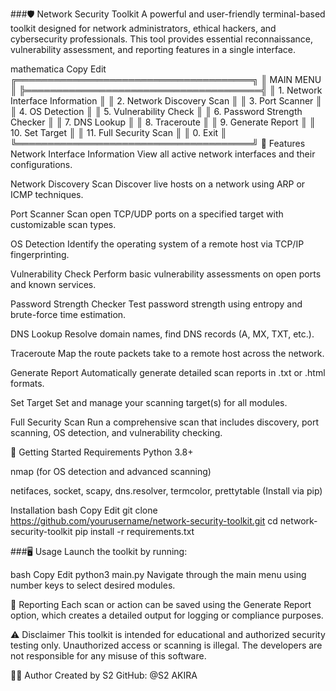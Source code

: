 ###🛡️ Network Security Toolkit
A powerful and user-friendly terminal-based toolkit designed for network administrators, ethical hackers, and cybersecurity professionals. This tool provides essential reconnaissance, vulnerability assessment, and reporting features in a single interface.

mathematica
Copy
Edit
╔══════════════════════════════════════╗
║            MAIN MENU                 ║
╠══════════════════════════════════════╣
║ 1.  Network Interface Information    ║
║ 2.  Network Discovery Scan           ║
║ 3.  Port Scanner                     ║
║ 4.  OS Detection                     ║
║ 5.  Vulnerability Check              ║
║ 6.  Password Strength Checker        ║
║ 7.  DNS Lookup                       ║
║ 8.  Traceroute                       ║
║ 9.  Generate Report                  ║
║ 10. Set Target                       ║
║ 11. Full Security Scan               ║
║ 0.  Exit                             ║
╚══════════════════════════════════════╝
🔧 Features
Network Interface Information
View all active network interfaces and their configurations.

Network Discovery Scan
Discover live hosts on a network using ARP or ICMP techniques.

Port Scanner
Scan open TCP/UDP ports on a specified target with customizable scan types.

OS Detection
Identify the operating system of a remote host via TCP/IP fingerprinting.

Vulnerability Check
Perform basic vulnerability assessments on open ports and known services.

Password Strength Checker
Test password strength using entropy and brute-force time estimation.

DNS Lookup
Resolve domain names, find DNS records (A, MX, TXT, etc.).

Traceroute
Map the route packets take to a remote host across the network.

Generate Report
Automatically generate detailed scan reports in .txt or .html formats.

Set Target
Set and manage your scanning target(s) for all modules.

Full Security Scan
Run a comprehensive scan that includes discovery, port scanning, OS detection, and vulnerability checking.

🚀 Getting Started
Requirements
Python 3.8+

nmap (for OS detection and advanced scanning)

netifaces, socket, scapy, dns.resolver, termcolor, prettytable (Install via pip)

Installation
bash
Copy
Edit
git clone https://github.com/yourusername/network-security-toolkit.git
cd network-security-toolkit
pip install -r requirements.txt

###🖥️ Usage
Launch the toolkit by running:

bash
Copy
Edit
python3 main.py
Navigate through the main menu using number keys to select desired modules.

📄 Reporting
Each scan or action can be saved using the Generate Report option, which creates a detailed output for logging or compliance purposes.

⚠️ Disclaimer
This toolkit is intended for educational and authorized security testing only. Unauthorized access or scanning is illegal. The developers are not responsible for any misuse of this software.

👨‍💻 Author
Created by S2
GitHub: @S2 AKIRA
